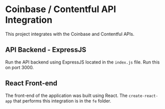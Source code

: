 # Coinbase / Contentful API Integration

This project integrates with the Coinbase and Contentful APIs. 

## API Backend - ExpressJS

Run the API backend using ExpressJS located in the `index.js` file.  Run this on port 3000.

## React Front-end

The front-end of the application was built using React.  The `create-react-app` that performs this integration is in the `fe` folder.
